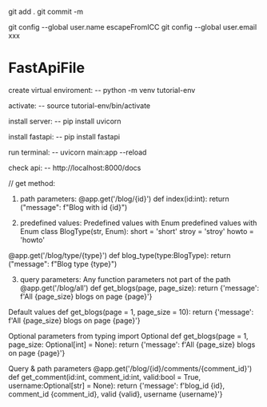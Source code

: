 git add .
git commit -m 

git config --global user.name escapeFromICC
git config --global user.email xxx

# FastApiFile
create virtual enviroment:
-- python -m venv tutorial-env

activate:
-- source tutorial-env/bin/activate

install server:
-- pip install uvicorn

install fastapi:
-- pip install fastapi

run terminal:
-- uvicorn main:app --reload

check api:
-- http://localhost:8000/docs

// get method:
1. path parameters:
@app.get('/blog/{id}')
def index(id:int):
    return ("message": f"Blog with id {id}")

2. predefined values: Predefined values with Enum
predefined values with Enum
class BlogType(str, Enum):
    short = 'short'
    stroy = 'stroy'
    howto = 'howto'

@app.get('/blog/type/{type}')
def blog_type(type:BlogType):
    return ("message": f"Blog type {type}")

3. query parameters:
Any function parameters not part of the path
@app.get('/blog/all')
def get_blogs(page, page_size):
   return {'message': f'All {page_size} blogs on page {page}'}

Default values
def get_blogs(page = 1, page_size = 10):
   return {'message': f'All {page_size} blogs on page {page}'}

Optional parameters
from typing import Optional
def get_blogs(page = 1, page_size: Optional[int] = None):
   return {'message': f'All {page_size} blogs on page {page}'}

Query & path parameters
@app.get('/blog/{id}/comments/{comment_id}')
def get_comment(id:int, comment_id:int, valid:bool = True, username:Optional[str] = None):
    return {'message': f'blog_id {id}, comment_id {comment_id}, valid {valid}, username {username}'}
